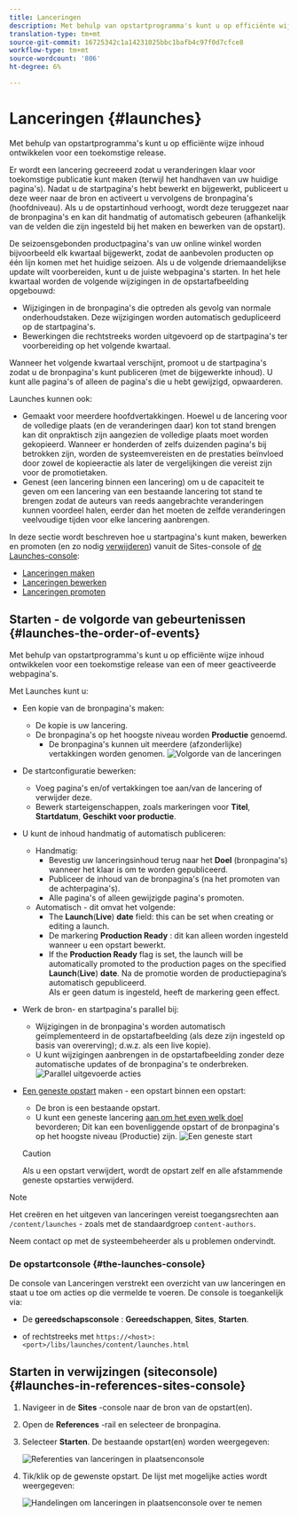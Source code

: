 ```yaml
---
title: Lanceringen
description: Met behulp van opstartprogramma's kunt u op efficiënte wijze inhoud ontwikkelen voor een toekomstige release. Met deze sjablonen kunt u wijzigingen klaar maken voor toekomstige publicatie, terwijl uw huidige pagina's behouden blijven
translation-type: tm+mt
source-git-commit: 16725342c1a14231025bbc1bafb4c97f0d7cfce8
workflow-type: tm+mt
source-wordcount: '806'
ht-degree: 6%

---
```



# Lanceringen {#launches}

Met behulp van opstartprogramma&#39;s kunt u op efficiënte wijze inhoud ontwikkelen voor een toekomstige release.

Er wordt een lancering gecreeerd zodat u veranderingen klaar voor toekomstige publicatie kunt maken (terwijl het handhaven van uw huidige pagina&#39;s). Nadat u de startpagina&#39;s hebt bewerkt en bijgewerkt, publiceert u deze weer naar de bron en activeert u vervolgens de bronpagina&#39;s (hoofdniveau). Als u de opstartinhoud verhoogt, wordt deze teruggezet naar de bronpagina&#39;s en kan dit handmatig of automatisch gebeuren (afhankelijk van de velden die zijn ingesteld bij het maken en bewerken van de opstart).

De seizoensgebonden productpagina&#39;s van uw online winkel worden bijvoorbeeld elk kwartaal bijgewerkt, zodat de aanbevolen producten op één lijn komen met het huidige seizoen. Als u de volgende driemaandelijkse update wilt voorbereiden, kunt u de juiste webpagina&#39;s starten. In het hele kwartaal worden de volgende wijzigingen in de opstartafbeelding opgebouwd:

* Wijzigingen in de bronpagina&#39;s die optreden als gevolg van normale onderhoudstaken. Deze wijzigingen worden automatisch gedupliceerd op de startpagina&#39;s.
* Bewerkingen die rechtstreeks worden uitgevoerd op de startpagina&#39;s ter voorbereiding op het volgende kwartaal.

Wanneer het volgende kwartaal verschijnt, promoot u de startpagina&#39;s zodat u de bronpagina&#39;s kunt publiceren (met de bijgewerkte inhoud). U kunt alle pagina&#39;s of alleen de pagina&#39;s die u hebt gewijzigd, opwaarderen.

Launches kunnen ook:

* Gemaakt voor meerdere hoofdvertakkingen. Hoewel u de lancering voor de volledige plaats (en de veranderingen daar) kon tot stand brengen kan dit onpraktisch zijn aangezien de volledige plaats moet worden gekopieerd. Wanneer er honderden of zelfs duizenden pagina&#39;s bij betrokken zijn, worden de systeemvereisten en de prestaties beïnvloed door zowel de kopieeractie als later de vergelijkingen die vereist zijn voor de promotietaken.
* Genest (een lancering binnen een lancering) om u de capaciteit te geven om een lancering van een bestaande lancering tot stand te brengen zodat de auteurs van reeds aangebrachte veranderingen kunnen voordeel halen, eerder dan het moeten de zelfde veranderingen veelvoudige tijden voor elke lancering aanbrengen.

In deze sectie wordt beschreven hoe u startpagina&#39;s kunt maken, bewerken en promoten (en zo nodig [verwijderen](/help/sites-cloud/authoring/launches/creating.md#deleting-a-launch)) vanuit de Sites-console of [de Launches-console](#the-launches-console):

* [Lanceringen maken](/help/sites-cloud/authoring/launches/creating.md)
* [Lanceringen bewerken](/help/sites-cloud/authoring/launches/editing.md)
* [Lanceringen promoten](/help/sites-cloud/authoring/launches/promoting.md)

## Starten - de volgorde van gebeurtenissen {#launches-the-order-of-events}

Met behulp van opstartprogramma&#39;s kunt u op efficiënte wijze inhoud ontwikkelen voor een toekomstige release van een of meer geactiveerde webpagina&#39;s.

Met Launches kunt u:

* Een kopie van de bronpagina&#39;s maken:
   * De kopie is uw lancering.
   * De bronpagina&#39;s op het hoogste niveau worden **Productie** genoemd.
      * De bronpagina&#39;s kunnen uit meerdere (afzonderlijke) vertakkingen worden genomen.
   ![Volgorde van de lanceringen](/help/sites-cloud/authoring/assets/launches-order.png)

* De startconfiguratie bewerken:
   * Voeg pagina&#39;s en/of vertakkingen toe aan/van de lancering of verwijder deze.
   * Bewerk starteigenschappen, zoals markeringen voor **Titel**, **Startdatum**, **Geschikt voor productie**.
* U kunt de inhoud handmatig of automatisch publiceren:
   * Handmatig:
      * Bevestig uw lanceringsinhoud terug naar het **Doel** (bronpagina&#39;s) wanneer het klaar is om te worden gepubliceerd.
      * Publiceer de inhoud van de bronpagina&#39;s (na het promoten van de achterpagina&#39;s).
      * Alle pagina&#39;s of alleen gewijzigde pagina&#39;s promoten.
   * Automatisch - dit omvat het volgende:
      * The **Launch**(**Live**) **date** field: this can be set when creating or editing a launch.
      * De markering **Production Ready** : dit kan alleen worden ingesteld wanneer u een opstart bewerkt.
      * If the **Production Ready** flag is set, the launch will be automatically promoted to the production pages on the specified **Launch**(**Live**) **date**. Na de promotie worden de productiepagina’s automatisch gepubliceerd.\
         Als er geen datum is ingesteld, heeft de markering geen effect.
* Werk de bron- en startpagina&#39;s parallel bij:
   * Wijzigingen in de bronpagina&#39;s worden automatisch geïmplementeerd in de opstartafbeelding (als deze zijn ingesteld op basis van overerving); d.w.z. als een live kopie).
   * U kunt wijzigingen aanbrengen in de opstartafbeelding zonder deze automatische updates of de bronpagina&#39;s te onderbreken.
   ![Parallel uitgevoerde acties](/help/sites-cloud/authoring/assets/launches-parallel.png)

* [Een geneste opstart](/help/sites-cloud/authoring/launches/creating.md#creating-a-nested-launch) maken - een opstart binnen een opstart:
   * De bron is een bestaande opstart.
   * U kunt een geneste lancering [aan om het even welk doel](/help/sites-cloud/authoring/launches/promoting.md#promoting-a-nested-launch) bevorderen; Dit kan een bovenliggende opstart of de bronpagina&#39;s op het hoogste niveau (Productie) zijn.
   ![Een geneste start](/help/sites-cloud/authoring/assets/launches-nested.png)

   >[!CAUTION]
   >
   >Als u een opstart verwijdert, wordt de opstart zelf en alle afstammende geneste opstarties verwijderd.

>[!NOTE]
>
>Het creëren en het uitgeven van lanceringen vereist toegangsrechten aan `/content/launches` - zoals met de standaardgroep `content-authors`.
>
>Neem contact op met de systeembeheerder als u problemen ondervindt.

### De opstartconsole {#the-launches-console}

De console van Lanceringen verstrekt een overzicht van uw lanceringen en staat u toe om acties op die vermelde te voeren. De console is toegankelijk via:

* De **gereedschapsconsole** : **Gereedschappen**, **Sites**, **Starten**.

* of rechtstreeks met `https://<host>:<port>/libs/launches/content/launches.html`

## Starten in verwijzingen (siteconsole) {#launches-in-references-sites-console}

1. Navigeer in de **Sites** -console naar de bron van de opstart(en).
1. Open de **References** -rail en selecteer de bronpagina.
1. Selecteer **Starten**. De bestaande opstart(en) worden weergegeven:

   ![Referenties van lanceringen in plaatsenconsole](/help/sites-cloud/authoring/assets/launches-references.png)

1. Tik/klik op de gewenste opstart. De lijst met mogelijke acties wordt weergegeven:

   ![Handelingen om lanceringen in plaatsenconsole over te nemen](/help/sites-cloud/authoring/assets/launches-references-actions.png)
